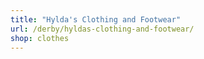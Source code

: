```yaml
---
title: "Hylda's Clothing and Footwear"
url: /derby/hyldas-clothing-and-footwear/
shop: clothes
---
```

